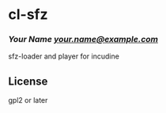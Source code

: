 # cl-sfz
### _Your Name <your.name@example.com>_

sfz-loader and player for incudine

## License

gpl2 or later

